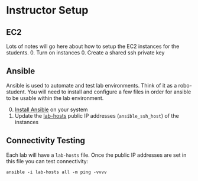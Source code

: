 # Instructor Setup

## EC2

  Lots of notes will go here about how to setup the EC2 instances for the students.
  0. Turn on instances
  0. Create a shared ssh private key

## Ansible
  Ansible is used to automate and test lab environments.  Think of it as a robo-student.  You will need to install and configure a few files in order for ansible to be usable within the lab environment.

  0. [Install Ansible](http://docs.ansible.com/ansible/intro_installation.html) on your system
  0. Update the [lab-hosts](../lab-hosts) public IP addresses (`ansible_ssh_host`) of the instances

## Connectivity Testing

  Each lab will have a `lab-hosts` file.  Once the public IP addresses are set in this file you can test connectivity:
  
  `ansible -i lab-hosts all -m ping -vvvv`
  

